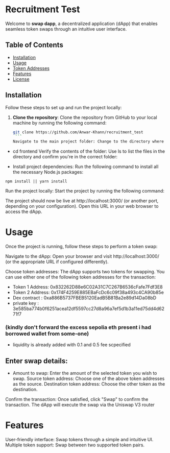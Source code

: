 # Recruitment Test

Welcome to **swap dapp**, a decentralized application (dApp) that enables seamless token swaps through an intuitive user interface.

## Table of Contents

- [Installation](#installation)
- [Usage](#usage)
- [Token Addresses](#token-addresses)
- [Features](#features)
- [License](#license)

## Installation

Follow these steps to set up and run the project locally:

1. **Clone the repository**:
   Clone the repository from GitHub to your local machine by running the following command:
   ````bash
   git clone https://github.com/Anwar-Khann/recruitment_test
    ```
   Navigate to the main project folder: Change to the directory where the project was cloned:
   ````

- cd frontend
  Verify the contents of the folder: Use ls to list the files in the directory and confirm you're in the correct folder:

- Install project dependencies:
  Run the following command to install all the necessary Node.js packages:

```
npm install || yarn install
```

Run the project locally: Start the project by running the following command:

The project should now be live at http://localhost:3000/ (or another port, depending on your configuration). Open this URL in your web browser to access the dApp.

# Usage

Once the project is running, follow these steps to perform a token swap:

Navigate to the dApp: Open your browser and visit http://localhost:3000/ (or the appropriate URL if configured differently).

Choose token addresses: The dApp supports two tokens for swapping. You can use either one of the following token addresses for the transaction:

- Token 1 Address: 0x832262D88e6C02A31C7C267B6536cFafe7Fdf3E8
- Token 2 Address: 0x174F4259E885EBaFcDc6c09f38a493c4CA90b85e
- Dex contract : 0xa886B5737FBEB5120EadB5B81Ba2e89d14Da08bD
- private key : 3e585ba774b0f6251acea12df5597cc27d8a96a7ef5d1b3a11ed75dd4d6271f7

### (kindly don't forward the excess sepolia eth present i had borrowed wallet from some-one)

- liquidity is already added with 0.1 and 0.5 fee scpecified

## Enter swap details:

- Amount to swap: Enter the amount of the selected token you wish to swap.
  Source token address: Choose one of the above token addresses as the source.
  Destination token address: Choose the other token as the destination.

Confirm the transaction: Once satisfied, click "Swap" to confirm the transaction. The dApp will execute the swap via the Uniswap V3 router

# Features

User-friendly interface: Swap tokens through a simple and intuitive UI.
Multiple token support: Swap between two supported token pairs.
